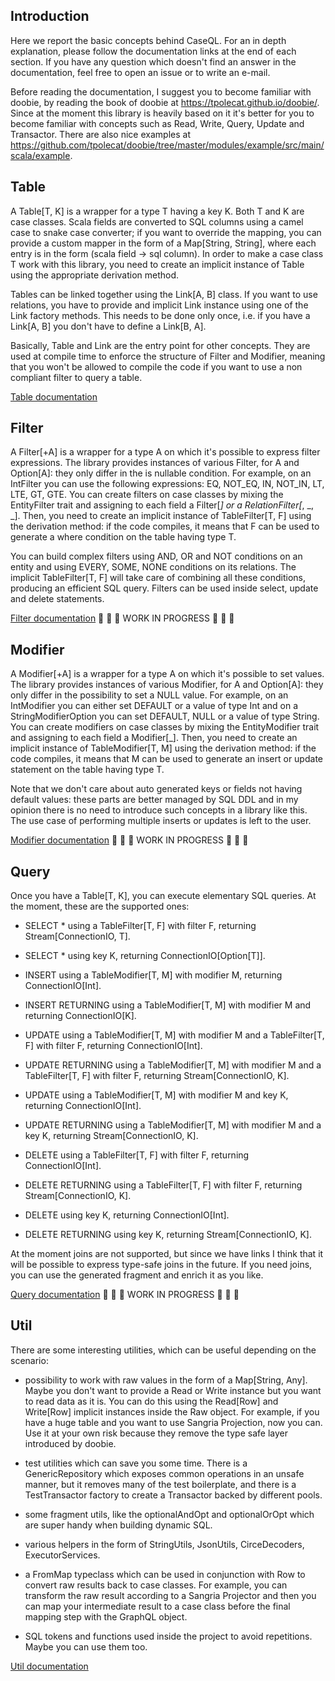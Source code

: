 ## Introduction

Here we report the basic concepts behind CaseQL. For an in depth explanation, please follow the documentation links
at the end of each section. If you have any question which doesn't find an answer in the documentation, feel free
to open an issue or to write an e-mail.

Before reading the documentation, I suggest you to become familiar with doobie, by reading the book of doobie at
https://tpolecat.github.io/doobie/. Since at the moment this library is heavily based on it it's better for you
to become familiar with concepts such as Read, Write, Query, Update and Transactor. There are also nice examples
at https://github.com/tpolecat/doobie/tree/master/modules/example/src/main/scala/example.

## Table

A Table[T, K] is a wrapper for a type T having a key K. Both T and K are case classes. Scala fields are converted to
SQL columns using a camel case to snake case converter; if you want to override the mapping, you can provide a 
custom mapper in the form of a Map[String, String], where each entry is in the form (scala field -> sql column).
In order to make a case class T work with this library, you need to create an implicit instance of Table using the 
appropriate derivation method.

Tables can be linked together using the Link[A, B] class. If you want to use relations, you have to provide and
implicit Link instance using one of the Link factory methods. This needs to be done only once, i.e. if you have a
Link[A, B] you don't have to define a Link[B, A].

Basically, Table and Link are the entry point for other concepts. They are used at compile time to enforce the 
structure of Filter and Modifier, meaning that you won't be allowed to compile the code if you want to use a non
compliant filter to query a table. 

[Table documentation](./table.md)

## Filter

A Filter[+A] is a wrapper for a type A on which it's possible to express filter expressions. The library provides
instances of various Filter, for A and Option[A]: they only differ in the is nullable condition. For example, on an
IntFilter you can use the following expressions: EQ, NOT_EQ, IN, NOT_IN, LT, LTE, GT, GTE.
You can create filters on case classes by mixing the EntityFilter trait and assigning to each field a Filter[_] or a 
RelationFilter[_, _, _]. Then, you need to create an implicit instance of TableFilter[T, F] using the derivation 
method: if the code compiles, it means that F can be used to generate a where condition on the table having type T.

You can build complex filters using AND, OR and NOT conditions on an entity and using EVERY, SOME, NONE conditions
on its relations. The implicit TableFilter[T, F] will take care of combining all these conditions, producing an
efficient SQL query. Filters can be used inside select, update and delete statements.

[Filter documentation](./filter.md) :hammer: :hammer: :hammer: WORK IN PROGRESS :hammer: :hammer: :hammer:

## Modifier

A Modifier[+A] is a wrapper for a type A on which it's possible to set values. The library provides instances of
various Modifier, for A and Option[A]: they only differ in the possibility to set a NULL value. For example, on an
IntModifier you can either set DEFAULT or a value of type Int and on a StringModifierOption you can set DEFAULT,
NULL or a value of type String.
You can create modifiers on case classes by mixing the EntityModifier trait and assigning to each field a Modifier[_]. 
Then, you need to create an implicit instance of TableModifier[T, M] using the derivation method: if the code compiles, 
it means that M can be used to generate an insert or update statement on the table having type T.

Note that we don't care about auto generated keys or fields not having default values: these parts are better managed
by SQL DDL and in my opinion there is no need to introduce such concepts in a library like this. The use case of
performing multiple inserts or updates is left to the user.

[Modifier documentation](./modifier.md) :hammer: :hammer: :hammer: WORK IN PROGRESS :hammer: :hammer: :hammer:

## Query

Once you have a Table[T, K], you can execute elementary SQL queries. At the moment, these are the supported ones:

- SELECT * using a TableFilter[T, F] with filter F, returning Stream[ConnectionIO, T].

- SELECT * using key K, returning ConnectionIO[Option[T]].

- INSERT using a TableModifier[T, M] with modifier M, returning ConnectionIO[Int].

- INSERT RETURNING using a TableModifier[T, M] with modifier M and returning ConnectionIO[K].

- UPDATE using a TableModifier[T, M] with modifier M and a TableFilter[T, F] with filter F, 
returning ConnectionIO[Int].

- UPDATE RETURNING using a TableModifier[T, M] with modifier M and a TableFilter[T, F] with filter F, 
returning Stream[ConnectionIO, K].

- UPDATE using a TableModifier[T, M] with modifier M and key K, returning ConnectionIO[Int].

- UPDATE RETURNING using a TableModifier[T, M] with modifier M and a key K, returning Stream[ConnectionIO, K].

- DELETE using a TableFilter[T, F] with filter F, returning ConnectionIO[Int].

- DELETE RETURNING using a TableFilter[T, F] with filter F, returning Stream[ConnectionIO, K].

- DELETE using key K, returning ConnectionIO[Int].

- DELETE RETURNING using key K, returning Stream[ConnectionIO, K].

At the moment joins are not supported, but since we have links I think that it will be possible to express type-safe
joins in the future. If you need joins, you can use the generated fragment and enrich it as you like.

[Query documentation](./modifier.md) :hammer: :hammer: :hammer: WORK IN PROGRESS :hammer: :hammer: :hammer:

## Util

There are some interesting utilities, which can be useful depending on the scenario:

- possibility to work with raw values in the form of a Map[String, Any]. Maybe you don't want to provide a Read or 
Write instance but you want to read data as it is. You can do this using the Read[Row] and Write[Row] implicit
instances inside the Raw object. For example, if you have a huge table and you want to use Sangria Projection, now
you can. Use it at your own risk because they remove the type safe layer introduced by doobie.

- test utilities which can save you some time. There is a GenericRepository which exposes common operations in an
unsafe manner, but it removes many of the test boilerplate, and there is a TestTransactor factory to create a
Transactor backed by different pools.

- some fragment utils, like the optionalAndOpt and optionalOrOpt which are super handy when building dynamic SQL.

- various helpers in the form of StringUtils, JsonUtils, CirceDecoders, ExecutorServices.

- a FromMap typeclass which can be used in conjunction with Row to convert raw results back to case classes.
For example, you can transform the raw result according to a Sangria Projector and then you can map your intermediate
result to a case class before the final mapping step with the GraphQL object.

- SQL tokens and functions used inside the project to avoid repetitions. Maybe you can use them too.

[Util documentation](./util.md)
